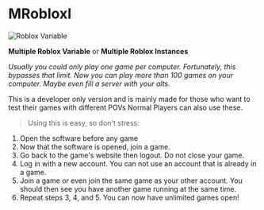 # MRobloxI
![Roblox Variable](https://photos.app.goo.gl/n4xFyZWBck5NUsny5)

**Multiple Roblox Variable**
or
**Multiple Roblox Instances**

*Usually you could only play one game per computer. Fortunately, this bypasses that limit. Now you can play more than 100 games on your computer. Maybe even fill a server with your alts.*

This is a developer only version and is mainly made for those who want to test their games with different POVs
Normal Players can also use these. 

> Using this is easy, so don't stress:

 1. Open the software before any game
 2. Now that the software is opened, join a game.
 3. Go back to the game's website then logout. Do not close your game.
 4. Log in with a new account. You can not use an account that is already in a game.
 5. Join a game or even join the same game as your other account. You should then see you have another game running at the same time.
 6. Repeat steps 3, 4, and 5. You can now have unlimited games open!
